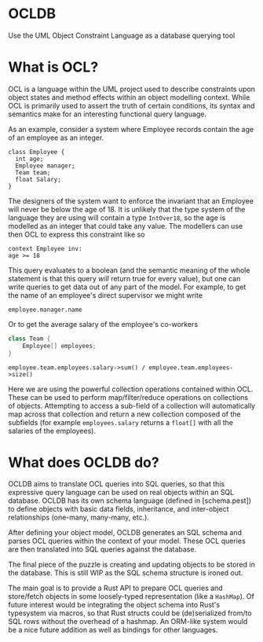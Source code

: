 # OCLDB
Use the UML Object Constraint Language as a database querying tool

# What is OCL?

OCL is a language within the UML project used to describe constraints upon object states and method effects within an object modelling context.
While OCL is primarily used to assert the truth of certain conditions, its syntax and semantics make for an interesting functional query language.

As an example, consider a system where Employee records contain the age of an employee as an integer.

```
class Employee {
  int age;
  Employee manager;
  Team team;
  float Salary;
}
```

The designers of the system want to enforce the invariant that an Employee will never be below the age of 18. It is unlikely that the type system of the language they are using will contain a type `IntOver18`, so the age is modelled as an integer that could take any value. The modellers can use then OCL to express this constraint like so

```ocl
context Employee inv:
age >= 18
```
This query evaluates to a boolean (and the semantic meaning of the whole statement is that this query *will* return true for every value), but one can write queries to get data out of any part of the model. For example, to get the name of an employee's direct supervisor we might write

```ocl
employee.manager.name
```
Or to get the average salary of the employee's co-workers
```java
class Team {
	Employee[] employees;
}
```
```ocl
employee.team.employees.salary->sum() / employee.team.employees->size()
```
Here we are using the powerful collection operations contained within OCL. These can be used to perform map/filter/reduce operations on collections of objects. Attempting to access a sub-field of a collection will automatically map across that collection and return a new collection composed of the subfields (for example `employees.salary` returns a `float[]` with all the salaries of the employees).

# What does OCLDB do?

OCLDB aims to translate OCL queries into SQL queries, so that this expressive query language can be used on real objects within an SQL database. OCLDB has its own schema language (defined in [schema.pest]) to define objects with basic data fields, inheritance, and inter-object relationships (one-many, many-many, etc.).

After defining your object model, OCLDB generates an SQL schema and parses OCL queries within the context of your model. These OCL queries are then translated into SQL queries against the database.

The final piece of the puzzle is creating and updating objects to be stored in the database. This is still WIP as the SQL schema structure is ironed out.

The main goal is to provide a Rust API to prepare OCL queries and store/fetch objects in some loosely-typed representation (like a `HashMap`). Of future interest would be integrating the object schema into Rust's typesystem via macros, so that Rust structs could be (de)serialized from/to SQL rows without the overhead of a hashmap. An ORM-like system would be a nice future addition as well as bindings for other languages.
